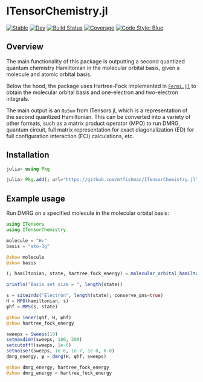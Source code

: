 # ITensorChemistry.jl

[![Stable](https://img.shields.io/badge/docs-stable-blue.svg)](https://mtfishman.github.io/ITensorChemistry.jl/stable)
[![Dev](https://img.shields.io/badge/docs-dev-blue.svg)](https://mtfishman.github.io/ITensorChemistry.jl/dev)
[![Build Status](https://github.com/mtfishman/ITensorChemistry.jl/actions/workflows/CI.yml/badge.svg?branch=main)](https://github.com/mtfishman/ITensorChemistry.jl/actions/workflows/CI.yml?query=branch%3Amain)
[![Coverage](https://codecov.io/gh/mtfishman/ITensorChemistry.jl/branch/main/graph/badge.svg)](https://codecov.io/gh/mtfishman/ITensorChemistry.jl)
[![Code Style: Blue](https://img.shields.io/badge/code%20style-blue-4495d1.svg)](https://github.com/invenia/BlueStyle)

## Overview

The main functionality of this package is outputting a second quantized quantum chemistry Hamiltonian in the molecular orbital basis, given a molecule and atomic orbital basis.

Below the hood, the package uses Hartree-Fock implemented in [`Fermi.jl`](https://github.com/FermiQC/Fermi.jl) to obtain the molecular orbital basis and one-electron and two-electron integrals.

The main output is an `OpSum` from ITensors.jl, which is a representation of the second quantized Hamiltonian. This can be converted into a variety of other formats, such as a matrix product operator (MPO) to run DMRG, quantum circuit, full matrix representation for exact diagonalization (ED) for full configuration interaction (FCI) calculations, etc.

## Installation

```julia
julia> using Pkg

julia> Pkg.add(; url="https://github.com/mtfishman/ITensorChemistry.jl")
```

## Example usage

Run DMRG on a specified molecule in the molecular orbital basis:
```julia
using ITensors
using ITensorChemistry

molecule = "H₂"
basis = "sto-3g"

@show molecule
@show basis

(; hamiltonian, state, hartree_fock_energy) = molecular_orbital_hamiltonian_and_state(; molecule, basis)

println("Basis set size = ", length(state))

s = siteinds("Electron", length(state); conserve_qns=true)
H = MPO(hamiltonian, s)
ψhf = MPS(s, state)

@show inner(ψhf, H, ψhf)
@show hartree_fock_energy

sweeps = Sweeps(10)
setmaxdim!(sweeps, 100, 200)
setcutoff!(sweeps, 1e-6)
setnoise!(sweeps, 1e-6, 1e-7, 1e-8, 0.0)
dmrg_energy, ψ = dmrg(H, ψhf, sweeps)

@show dmrg_energy, hartree_fock_energy
@show dmrg_energy < hartree_fock_energy
```
